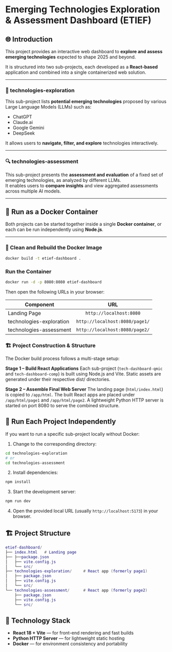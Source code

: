 # Emerging Technologies Exploration & Assessment Dashboard (ETIEF)

## 🌐 Introduction
This project provides an interactive web dashboard to **explore and assess emerging technologies** expected to shape 2025 and beyond.

It is structured into two sub-projects, each developed as a **React-based** application and combined into a single containerized web solution.

---

### 🚀 technologies-exploration
This sub-project lists **potential emerging technologies** proposed by various Large Language Models (LLMs) such as:
- ChatGPT  
- Claude.ai  
- Google Gemini  
- DeepSeek  

It allows users to **navigate, filter, and explore** technologies interactively.

---

### 🔍 technologies-assessment
This sub-project presents the **assessment and evaluation** of a fixed set of emerging technologies, as analyzed by different LLMs.  
It enables users to **compare insights** and view aggregated assessments across multiple AI models.

---

## 🐳 Run as a Docker Container

Both projects can be started together inside a single **Docker container**, or each can be run independently using **Node.js**.

---

### 🔧 Clean and Rebuild the Docker Image

```bash
docker build -t etief-dashboard .
```

### Run the Container

```bash 
docker run -d -p 8080:8080 etief-dashboard
```

Then open the following URLs in your browser:

| Component	| URL |
| ------------- |:-------------:|
| Landing Page |	`http://localhost:8080` |
| technologies-exploration	| `http://localhost:8080/page1/` |
| technologies-assessment |	`http://localhost:8080/page2/` |

### 🏗️ Project Construction & Structure
The Docker build process follows a multi-stage setup:

**Stage 1 – Build React Applications**
Each sub-project (`tech-dashboard-qmic` and `tech-dashboard-comp`) is built using Node.js and Vite.
Static assets are generated under their respective dist/ directories.

**Stage 2 – Assemble Final Web Server**
The landing page (`html/index.html`) is copied to `/app/html`.
The built React apps are placed under `/app/html/page1` and `/app/html/page2`.
A lightweight Python HTTP server is started on port 8080 to serve the combined structure.

## 🧩 Run Each Project Independently
If you want to run a specific sub-project locally without Docker:
1. Change to the corresponding directory:

```bash
cd technologies-exploration
# or
cd technologies-assessment
```

2. Install dependencies:
```bash
npm install
```

3. Start the development server:
```bash
npm run dev
```

4. Open the provided local URL (usually `http://localhost:5173`) in your browser.

## 🏗️ Project Structure

```lua
etief-dashboard/
├── index.html   # Landing page
├── ├──package.json
│   ├── vite.config.js
│   └── src/                
├── technologies-exploration/     # React app (formerly page1)
│   ├── package.json
│   ├── vite.config.js
│   └── src/
└── technologies-assessment/      # React app (formerly page2)
    ├── package.json
    ├── vite.config.js
    └── src/
```

## 🧱 Technology Stack
- **React 18 + Vite** — for front-end rendering and fast builds
- **Python HTTP Server** — for lightweight static hosting
- **Docker** — for environment consistency and portability
